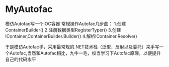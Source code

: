 # MyAutofac
模仿Autofac写一个IOC容器
常规操作Autofac几步曲：
1.创建ContainerBuilder()
2.注册数据类型RegisterTyper<T>()
3.创建IContainer,ContainerBuilder.Builder()
4.解析IContainer.Resolve<T>()
  
于是模仿Autofac乎，采用最常规的.NET技术栈（泛型，反射以及委托）来手写一个Autofac,当然和Autofac相比，九牛一毛，权当学习下Autofac原理，以便提升自己的代码水平  
  
